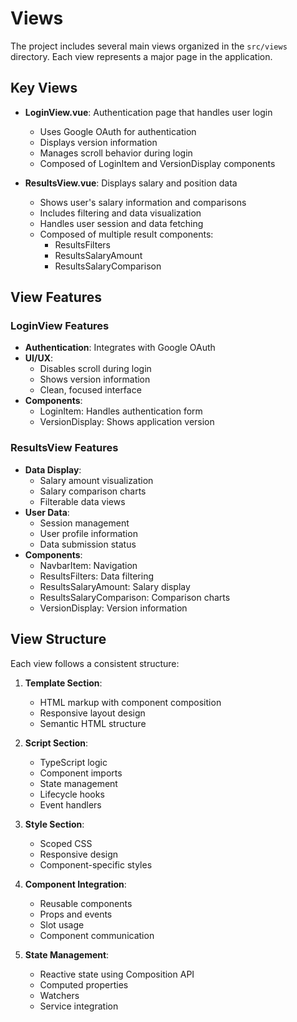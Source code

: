 # Views

The project includes several main views organized in the `src/views` directory. Each view represents a major page in the application.

## Key Views

- **LoginView.vue**: Authentication page that handles user login
  - Uses Google OAuth for authentication
  - Displays version information
  - Manages scroll behavior during login
  - Composed of LoginItem and VersionDisplay components

- **ResultsView.vue**: Displays salary and position data
  - Shows user's salary information and comparisons
  - Includes filtering and data visualization
  - Handles user session and data fetching
  - Composed of multiple result components:
    - ResultsFilters
    - ResultsSalaryAmount
    - ResultsSalaryComparison

## View Features

### LoginView Features
- **Authentication**: Integrates with Google OAuth
- **UI/UX**: 
  - Disables scroll during login
  - Shows version information
  - Clean, focused interface
- **Components**:
  - LoginItem: Handles authentication form
  - VersionDisplay: Shows application version

### ResultsView Features
- **Data Display**:
  - Salary amount visualization
  - Salary comparison charts
  - Filterable data views
- **User Data**:
  - Session management
  - User profile information
  - Data submission status
- **Components**:
  - NavbarItem: Navigation
  - ResultsFilters: Data filtering
  - ResultsSalaryAmount: Salary display
  - ResultsSalaryComparison: Comparison charts
  - VersionDisplay: Version information

## View Structure

Each view follows a consistent structure:
1. **Template Section**:
   - HTML markup with component composition
   - Responsive layout design
   - Semantic HTML structure

2. **Script Section**:
   - TypeScript logic
   - Component imports
   - State management
   - Lifecycle hooks
   - Event handlers

3. **Style Section**:
   - Scoped CSS
   - Responsive design
   - Component-specific styles

4. **Component Integration**:
   - Reusable components
   - Props and events
   - Slot usage
   - Component communication

5. **State Management**:
   - Reactive state using Composition API
   - Computed properties
   - Watchers
   - Service integration